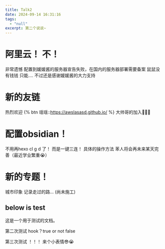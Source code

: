 ```yaml
---
title: Talk2
date: 2024-09-14 16:31:16
tags:
  - "null"
excerpt: 第二个说说~
---
```

# 阿里云！ 不！

非常遗憾 配置到媛媛酱的服务器宣告失败，在国内的服务器部署需要备案 鼠鼠没有钱钱 只能....
不过还是感谢媛媛酱的大力支持

# 新的友链

热烈欢迎 {% btn 瑶瑶::https://awslasasd.github.io/ %} 大帅哥的加入🥰🥰🥰

# 配置obsidian！

不用再hexo cl g d 了！
而是一键三连！
具体的操作方法 苯人将会再未来某天完善（最近学业繁重😭）

# 新的专题！

城市印象 记录走过的路...
(尚未施工)

below is test
-------------

这是一个用于测试的文档。

第二次测试 hook？true or not
false

第三次测试 ！！！
来个小表情😎😭
